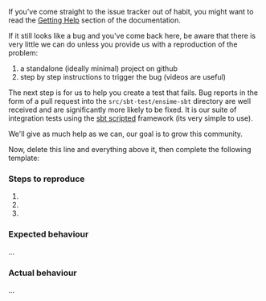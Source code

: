 If you've come straight to the issue tracker out of habit, you might want to read the [Getting Help](http://ensime.github.io/getting_help/) section of the documentation.

If it still looks like a bug and you've come back here, be aware that there is very little we can do unless you provide us with a reproduction of the problem:

1. a standalone (ideally minimal) project on github
2. step by step instructions to trigger the bug (videos are useful)

The next step is for us to help you create a test that fails. Bug reports in the form of a pull request into the `src/sbt-test/ensime-sbt` directory are well received and are significantly more likely to be fixed. It is our suite of integration tests using the [sbt scripted](http://eed3si9n.com/testing-sbt-plugins) framework (its very simple to use).

We'll give as much help as we can, our goal is to grow this community.

Now, delete this line and everything above it, then complete the following template:

### Steps to reproduce

1. 
2. 
3. 

### Expected behaviour

...

### Actual behaviour

...
